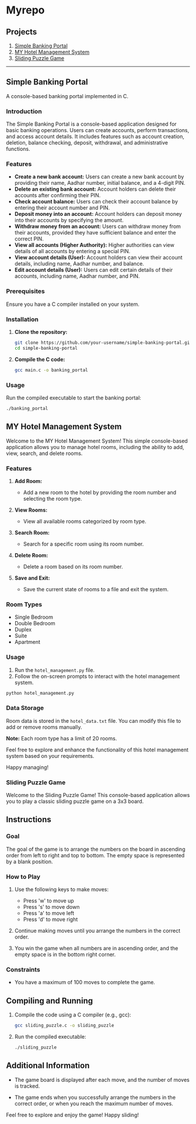 # Myrepo

## Projects

1. [Simple Banking Portal](#simple-banking-portal)
2. [MY Hotel Management System](#my-hotel-management-system)
3. [Sliding Puzzle Game](#sliding-puzzel-game)

---

## Simple Banking Portal

A console-based banking portal implemented in C.

### Introduction

The Simple Banking Portal is a console-based application designed for basic banking operations. Users can create accounts, perform transactions, and access account details. It includes features such as account creation, deletion, balance checking, deposit, withdrawal, and administrative functions.

### Features

- **Create a new bank account:** Users can create a new bank account by providing their name, Aadhar number, initial balance, and a 4-digit PIN.
- **Delete an existing bank account:** Account holders can delete their accounts after confirming their PIN.
- **Check account balance:** Users can check their account balance by entering their account number and PIN.
- **Deposit money into an account:** Account holders can deposit money into their accounts by specifying the amount.
- **Withdraw money from an account:** Users can withdraw money from their accounts, provided they have sufficient balance and enter the correct PIN.
- **View all accounts (Higher Authority):** Higher authorities can view details of all accounts by entering a special PIN.
- **View account details (User):** Account holders can view their account details, including name, Aadhar number, and balance.
- **Edit account details (User):** Users can edit certain details of their accounts, including name, Aadhar number, and PIN.

### Prerequisites

Ensure you have a C compiler installed on your system.

### Installation

1. **Clone the repository:**

    ```bash
    git clone https://github.com/your-username/simple-banking-portal.git
    cd simple-banking-portal
    ```

2. **Compile the C code:**

    ```bash
    gcc main.c -o banking_portal
    ```

### Usage

Run the compiled executable to start the banking portal:

```bash
./banking_portal
```
## MY Hotel Management System

Welcome to the MY Hotel Management System! This simple console-based application allows you to manage hotel rooms, including the ability to add, view, search, and delete rooms.

### Features

1. **Add Room:**
   - Add a new room to the hotel by providing the room number and selecting the room type.

2. **View Rooms:**
   - View all available rooms categorized by room type.

3. **Search Room:**
   - Search for a specific room using its room number.

4. **Delete Room:**
   - Delete a room based on its room number.

5. **Save and Exit:**
   - Save the current state of rooms to a file and exit the system.

### Room Types

- Single Bedroom
- Double Bedroom
- Duplex
- Suite
- Apartment

### Usage

1. Run the `hotel_management.py` file.
2. Follow the on-screen prompts to interact with the hotel management system.
```bash
python hotel_management.py
```

### Data Storage

Room data is stored in the `hotel_data.txt` file. You can modify this file to add or remove rooms manually.

**Note:** Each room type has a limit of 20 rooms.

Feel free to explore and enhance the functionality of this hotel management system based on your requirements.

Happy managing!



### Sliding Puzzle Game

Welcome to the Sliding Puzzle Game! This console-based application allows you to play a classic sliding puzzle game on a 3x3 board.

## Instructions

### Goal
The goal of the game is to arrange the numbers on the board in ascending order from left to right and top to bottom. The empty space is represented by a blank position.

### How to Play
1. Use the following keys to make moves:
    - Press 'w' to move up
    - Press 's' to move down
    - Press 'a' to move left
    - Press 'd' to move right

2. Continue making moves until you arrange the numbers in the correct order.

3. You win the game when all numbers are in ascending order, and the empty space is in the bottom right corner.

### Constraints
- You have a maximum of 100 moves to complete the game.

## Compiling and Running

1. Compile the code using a C compiler (e.g., gcc):

    ```bash
    gcc sliding_puzzle.c -o sliding_puzzle
    ```

2. Run the compiled executable:

    ```bash
    ./sliding_puzzle
    ```

## Additional Information

- The game board is displayed after each move, and the number of moves is tracked.

- The game ends when you successfully arrange the numbers in the correct order, or when you reach the maximum number of moves.

Feel free to explore and enjoy the game! Happy sliding!

